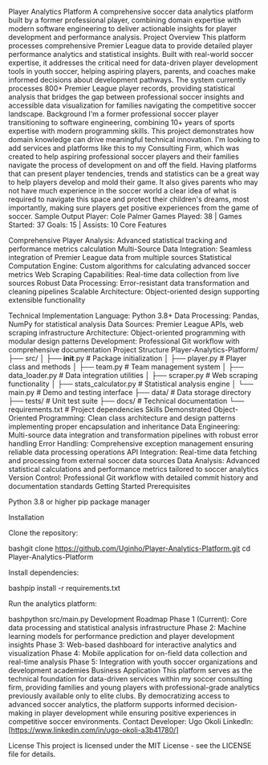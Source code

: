 Player Analytics Platform
A comprehensive soccer data analytics platform built by a former professional player, combining domain expertise with modern software engineering to deliver actionable insights for player development and performance analysis.
Project Overview
This platform processes comprehensive Premier League data to provide detailed player performance analytics and statistical insights. Built with real-world soccer expertise, it addresses the critical need for data-driven player development tools in youth soccer, helping aspiring players, parents, and coaches make informed decisions about development pathways.
The system currently processes 800+ Premier League player records, providing statistical analysis that bridges the gap between professional soccer insights and accessible data visualization for families navigating the competitive soccer landscape.
Background
I'm a former professional soccer player transitioning to software engineering, combining 10+ years of sports expertise with modern programming skills. This project demonstrates how domain knowledge can drive meaningful technical innovation. I'm looking to add services and platforms like this to my Consulting Firm, which was created to help aspiring professional soccer players and their families navigate the process of development on and off the field.
Having platforms that can present player tendencies, trends and statistics can be a great way to help players develop and mold their game. It also gives parents who may not have much experience in the soccer world a clear idea of what is required to navigate this space and protect their children's dreams, most importantly, making sure players get positive experiences from the game of soccer.
Sample Output
Player: Cole Palmer
Games Played: 38 | Games Started: 37
Goals: 15 | Assists: 10
Core Features

Comprehensive Player Analysis: Advanced statistical tracking and performance metrics calculation
Multi-Source Data Integration: Seamless integration of Premier League data from multiple sources
Statistical Computation Engine: Custom algorithms for calculating advanced soccer metrics
Web Scraping Capabilities: Real-time data collection from live sources
Robust Data Processing: Error-resistant data transformation and cleaning pipelines
Scalable Architecture: Object-oriented design supporting extensible functionality

Technical Implementation
Language: Python 3.8+
Data Processing: Pandas, NumPy for statistical analysis
Data Sources: Premier League APIs, web scraping infrastructure
Architecture: Object-oriented programming with modular design patterns
Development: Professional Git workflow with comprehensive documentation
Project Structure
Player-Analytics-Platform/
├── src/
│   ├── __init__.py            # Package initialization
│   ├── player.py              # Player class and methods
│   ├── team.py                # Team management system
│   ├── data_loader.py         # Data integration utilities
│   ├── scraper.py             # Web scraping functionality
│   ├── stats_calculator.py    # Statistical analysis engine
│   └── main.py                # Demo and testing interface
├── data/                      # Data storage directory
├── tests/                     # Unit test suite
├── docs/                      # Technical documentation
└── requirements.txt           # Project dependencies
Skills Demonstrated
Object-Oriented Programming: Clean class architecture and design patterns implementing proper encapsulation and inheritance
Data Engineering: Multi-source data integration and transformation pipelines with robust error handling
Error Handling: Comprehensive exception management ensuring reliable data processing operations
API Integration: Real-time data fetching and processing from external soccer data sources
Data Analysis: Advanced statistical calculations and performance metrics tailored to soccer analytics
Version Control: Professional Git workflow with detailed commit history and documentation standards
Getting Started
Prerequisites

Python 3.8 or higher
pip package manager

Installation

Clone the repository:

bashgit clone https://github.com/Uginho/Player-Analytics-Platform.git
cd Player-Analytics-Platform

Install dependencies:

bashpip install -r requirements.txt

Run the analytics platform:

bashpython src/main.py
Development Roadmap
Phase 1 (Current): Core data processing and statistical analysis infrastructure
Phase 2: Machine learning models for performance prediction and player development insights
Phase 3: Web-based dashboard for interactive analytics and visualization
Phase 4: Mobile application for on-field data collection and real-time analysis
Phase 5: Integration with youth soccer organizations and development academies
Business Application
This platform serves as the technical foundation for data-driven services within my soccer consulting firm, providing families and young players with professional-grade analytics previously available only to elite clubs. By democratizing access to advanced soccer analytics, the platform supports informed decision-making in player development while ensuring positive experiences in competitive soccer environments.
Contact
Developer: Ugo Okoli
LinkedIn: [https://www.linkedin.com/in/ugo-okoli-a3b41780/]

License
This project is licensed under the MIT License - see the LICENSE file for details.
